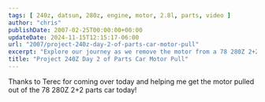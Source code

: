 ```yaml
---
tags: [ 240z, datsun, 280z, engine, motor, 2.8l, parts, video ]
author: "chris"
publishDate: 2007-02-25T00:00:00+00:00
updateDate: 2024-11-15T12:15:17-06:00
url: "2007/project-240z-day-2-of-parts-car-motor-pull"
excerpt: "Explore our journey as we remove the motor from a 78 280Z 2+2 parts car with the help of Terec."
title: "Project 240Z Day 2 of Parts Car Motor Pull"
---
```


Thanks to Terec for coming over today and helping me get the motor pulled out of the 78 280Z 2+2 parts car today!
